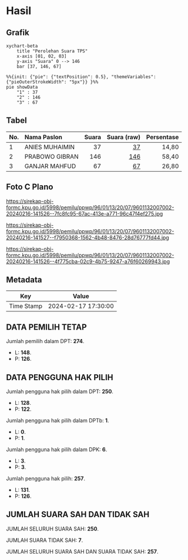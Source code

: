 # Hasil

## Grafik

```mermaid
xychart-beta
    title "Perolehan Suara TPS"
    x-axis [01, 02, 03]
    y-axis "Suara" 0 --> 146
    bar [37, 146, 67]
```

```mermaid
%%{init: {"pie": {"textPosition": 0.5}, "themeVariables": {"pieOuterStrokeWidth": "5px"}} }%%
pie showData
    "1" : 37
    "2" : 146
    "3" : 67
```

## Tabel

| No. | Nama Paslon    | Suara | Suara (raw) | Persentase |
|:--- |:-------------- | -----:| -----------:| ----------:|
| 1   | ANIES MUHAIMIN | 37    | [37][p-1]   | 14,80      |
| 2   | PRABOWO GIBRAN | 146   | [146][p-2]  | 58,40      |
| 3   | GANJAR MAHFUD  | 67    | [67][p-3]   | 26,80      |


[p-1]: https://github.com/gigit-pemilu/pemilu-2024-96-papua-barat-daya/blob/main/pilpres/hitung-suara/sub/96-papua-barat-daya/sub/01-sorong/sub/13-mayamuk/sub/2007-klasmelek/sub/002-tps/sub/paslon-1.txt
[p-2]: https://github.com/gigit-pemilu/pemilu-2024-96-papua-barat-daya/blob/main/pilpres/hitung-suara/sub/96-papua-barat-daya/sub/01-sorong/sub/13-mayamuk/sub/2007-klasmelek/sub/002-tps/sub/paslon-2.txt
[p-3]: https://github.com/gigit-pemilu/pemilu-2024-96-papua-barat-daya/blob/main/pilpres/hitung-suara/sub/96-papua-barat-daya/sub/01-sorong/sub/13-mayamuk/sub/2007-klasmelek/sub/002-tps/sub/paslon-3.txt

## Foto C Plano

https://sirekap-obj-formc.kpu.go.id/5998/pemilu/ppwp/96/01/13/20/07/9601132007002-20240216-141526--7fc8fc95-67ac-413e-a771-96c47f4ef275.jpg

https://sirekap-obj-formc.kpu.go.id/5998/pemilu/ppwp/96/01/13/20/07/9601132007002-20240216-141527--f7950368-1562-4b48-8476-28d76777fd44.jpg

https://sirekap-obj-formc.kpu.go.id/5998/pemilu/ppwp/96/01/13/20/07/9601132007002-20240216-141526--4f775cba-02c9-4b75-9247-a76f60269943.jpg


## Metadata

| Key        | Value               |
| ---------- | ------------------- |
| Time Stamp | 2024-02-17 17:30:00 |


## DATA PEMILIH TETAP

Jumlah pemilih dalam DPT: **274**.
 * L: **148**.
 * P: **126**.

## DATA PENGGUNA HAK PILIH

Jumlah pengguna hak pilih dalam DPT: **250**.
 * L: **128**.
 * P: **122**.

Jumlah pengguna hak pilih dalam DPTb: **1**.
 * L: **0**.
 * P: **1**.

Jumlah pengguna hak pilih dalam DPK: **6**.
 * L: **3**.
 * P: **3**.

Jumlah pengguna hak pilih: **257**.
 * L: **131**.
 * P: **126**.

## JUMLAH SUARA SAH DAN TIDAK SAH

JUMLAH SELURUH SUARA SAH: **250**.

JUMLAH SUARA TIDAK SAH: **7**.

JUMLAH SELURUH SUARA SAH DAN SUARA TIDAK SAH: **257**.


